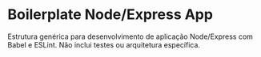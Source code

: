 # Boilerplate Node/Express App

Estrutura genérica para desenvolvimento de aplicação Node/Express com Babel e ESLint.
Não inclui testes ou arquitetura específica.
